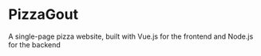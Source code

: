 # PizzaGout
A single-page pizza website, built with Vue.js for the frontend and Node.js for the backend

